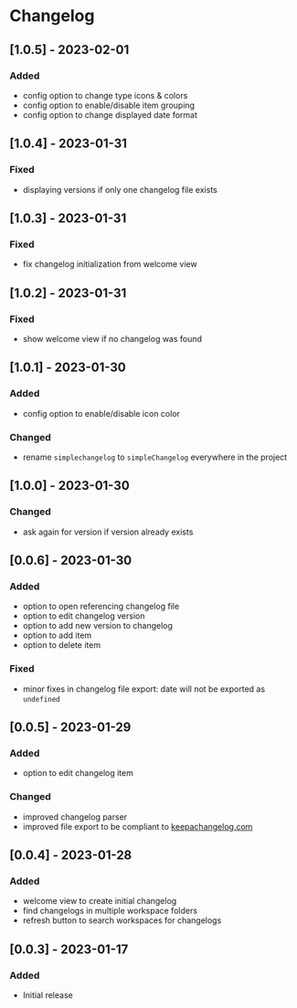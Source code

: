 # Changelog

## [1.0.5] - 2023-02-01
### Added
- config option to change type icons & colors
- config option to enable/disable item grouping
- config option to change displayed date format


## [1.0.4] - 2023-01-31
### Fixed
- displaying versions if only one changelog file exists


## [1.0.3] - 2023-01-31
### Fixed
- fix changelog initialization from welcome view


## [1.0.2] - 2023-01-31
### Fixed
- show welcome view if no changelog was found


## [1.0.1] - 2023-01-30
### Added
- config option to enable/disable icon color

### Changed
- rename `simplechangelog` to `simpleChangelog` everywhere in the project


## [1.0.0] - 2023-01-30
### Changed
- ask again for version if version already exists


## [0.0.6] - 2023-01-30
### Added
- option to open referencing changelog file
- option to edit changelog version
- option to add new version to changelog
- option to add item
- option to delete item

### Fixed
- minor fixes in changelog file export: date will not be exported as `undefined`


## [0.0.5] - 2023-01-29
### Added
- option to edit changelog item

### Changed
- improved changelog parser
- improved file export to be compliant to [keepachangelog.com](keepachangelog.com)


## [0.0.4] - 2023-01-28
### Added
- welcome view to create initial changelog
- find changelogs in multiple workspace folders
- refresh button to search workspaces for changelogs


## [0.0.3] - 2023-01-17
### Added
- Initial release